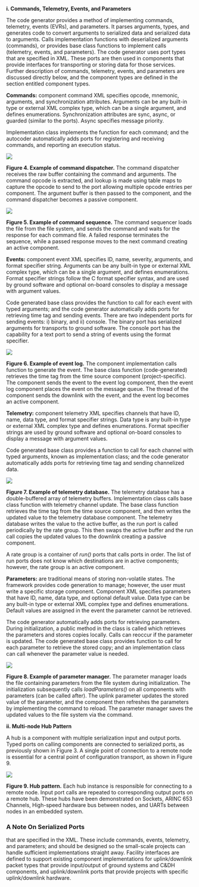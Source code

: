 **i. Commands, Telemetry, Events, and Parameters**

The code generator provides a method of implementing commands,
telemetry, events (EVRs), and parameters. It parses arguments, types,
and generates code to convert arguments to serialized data and
serialized data to arguments. Calls implementation functions with
deserialized arguments (commands), or provides base class functions to
implement calls (telemetry, events, and parameters). The code generator
uses port types that are specified in XML. These ports are then used in
components that provide interfaces for transporting or storing data for
those services. Further description of commands, telemetry, events, and
parameters are discussed directly below, and the component types are
defined in the section entitled component types.

**Commands:** component command XML specifies opcode, mnemonic,
arguments, and synchronization attributes. Arguments can be any built-in
type or external XML complex type, which can be a single argument, and
defines enumerations. Synchronization attributes are sync, async, or
guarded (similar to the ports). Async specifies message priority.

Implementation class implements the function for each command; and the
autocoder automatically adds ports for registering and receiving
commands, and reporting an execution status.

![](./media/image4.emf)

**Figure 4. Example of command dispatcher.** The command dispatcher
receives the raw buffer containing the command and arguments. The
command opcode is extracted, and lookup is made using table maps to
capture the opcode to send to the port allowing multiple opcode entries
per component. The argument buffer is then passed to the component, and
the command dispatcher becomes a passive component.

![](./media/image5.emf)

**Figure 5. Example of command sequence.** The command sequencer loads
the file from the file system, and sends the command and waits for the
response for each command file. A failed response terminates the
sequence, while a passed response moves to the next command creating an
active component.

**Events:** component event XML specifies ID, name, severity, arguments,
and format specifier string. Arguments can be any built-in type or
external XML complex type, which can be a single argument, and defines
enumerations. Format specifier strings follow the C format specifier
syntax, and are used by ground software and optional on-board consoles
to display a message with argument values.

Code generated base class provides the function to call for each event
with typed arguments; and the code generator automatically adds ports
for retrieving time tag and sending events. There are two independent
ports for sending events: i) binary, and ii) console. The binary port
has serialized arguments for transports to ground software. The console
port has the capability for a text port to send a string of events using
the format specifier.

![](./media/image6.emf)

**Figure 6. Example of event log.** The component implementation calls
function to generate the event. The base class function (code-generated)
retrieves the time tag from the time source component
(project-specific). The component sends the event to the event log
component, then the event log component places the event on the message
queue. The thread of the component sends the downlink with the event,
and the event log becomes an active component.

**Telemetry:** component telemetry XML specifies channels that have ID,
name, data type, and format specifier strings. Data type is any built-in
type or external XML complex type and defines enumerations. Format
specifier strings are used by ground software and optional on-board
consoles to display a message with argument values.

Code generated base class provides a function to call for each channel
with typed arguments, known as implementation class; and the code
generator automatically adds ports for retrieving time tag and sending
channelized data.

![](./media/image7.emf)

**Figure 7. Example of telemetry database.** The telemetry database has
a double-buffered array of telemetry buffers. Implementation class calls
base class function with telemetry channel update. The base class
function retrieves the time tag from the time source component, and then
writes the updated value to the telemetry database component. The
telemetry database writes the value to the active buffer, as the run
port is called periodically by the rate group. This then swaps the
active buffer and the run call copies the updated values to the downlink
creating a passive component.

A rate group is a container of *run()* ports that calls ports in order.
The list of run ports does not know which destinations are in active
components; however, the rate group is an active component.

**Parameters:** are traditional means of storing non-volatile states.
The framework provides code generation to manage; however, the user must
write a specific storage component. Component XML specifies parameters
that have ID, name, data type, and optional default value. Data type can
be any built-in type or external XML complex type and defines
enumerations. Default values are assigned in the event the parameter
cannot be retrieved.

The code generator automatically adds ports for retrieving parameters.
During initialization, a public method in the class is called which
retrieves the parameters and stores copies locally. Calls can reoccur if
the parameter is updated. The code generated base class provides
function to call for each parameter to retrieve the stored copy; and an
implementation class can call whenever the parameter value is needed.

![](./media/image8.emf)

**Figure 8. Example of parameter manager.** The parameter manager loads
the file containing parameters from the file system during
initialization. The initialization subsequently calls *loadParameters()*
on all components with parameters (can be called after). The uplink
parameter updates the stored value of the parameter, and the component
then refreshes the parameters by implementing the command to reload. The
parameter manager saves the updated values to the file system via the
command.

**ii. Multi-node Hub Pattern**

A hub is a component with multiple serialization input and output ports.
Typed ports on calling components are connected to serialized ports, as
previously shown in Figure 3. A single point of connection to a remote
node is essential for a central point of configuration transport, as
shown in Figure 9.

![](./media/image9.emf)

**Figure 9. Hub pattern.** Each hub instance is responsible for
connecting to a remote node. Input port calls are repeated to
corresponding output ports on a remote hub. These hubs have been
demonstrated on Sockets, ARINC 653 Channels, High-speed hardware bus
between nodes, and UARTs between nodes in an embedded system.


### A Note On Serialized Ports
that are specified in the XML. These include commands, events, telemetry, and parameters; and
should be designed so the small-scale projects can handle sufficient
implementations straight away. Facility interfaces are defined to
support existing component implementations for uplink/downlink packet
types that provide input/output of ground systems and C\&DH components,
and uplink/downlink ports that provide projects with specific
uplink/downlink hardware.